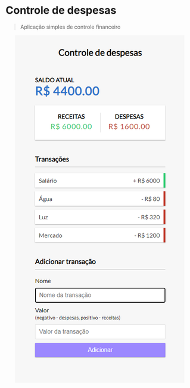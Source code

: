 # Controle de despesas

> Aplicação simples de controle financeiro

<p align="center">
    <img src="./img/index.png">
</p>
